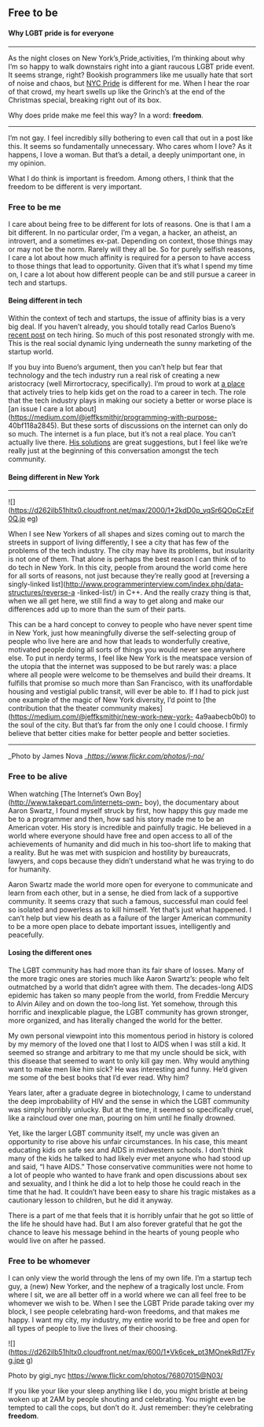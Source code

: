 ## Free to be

#### Why LGBT pride is for everyone

* * *

As the night closes on New York’s[ ](http://www.nycpride.org/events)Pride[
](http://www.nycpride.org/events)activities, I’m thinking about why I’m so
happy to walk downstairs right into a giant raucous LGBT pride event. It seems
strange, right? Bookish programmers like me usually hate that sort of noise
and chaos, but [NYC Pride](http://www.nycpride.org/) is different for me. When
I hear the roar of that crowd, my heart swells up like the Grinch’s at the end
of the Christmas special, breaking right out of its box.

Why does pride make me feel this way? In a word: **freedom**.

* * *

I’m not gay. I feel incredibly silly bothering to even call that out in a post
like this. It seems so fundamentally unnecessary. Who cares whom I love? As it
happens, I love a woman. But that’s a detail, a deeply unimportant one, in my
opinion.

What I do think is important is freedom. Among others, I think that the
freedom to be different is very important.

### Free to be me



I care about being free to be different for lots of reasons. One is that I am
a bit different. In no particular order, I’m a vegan, a hacker, an atheist, an
introvert, and a sometimes ex-pat. Depending on context, those things may or
may not be the norm. Rarely will they all be. So for purely selfish reasons, I
care a lot about how much affinity is required for a person to have access to
those things that lead to opportunity. Given that it’s what I spend my time
on, I care a lot about how different people can be and still pursue a career
in tech and startups.

#### Being different in tech

Within the context of tech and startups, the issue of affinity bias is a very
big deal. If you haven’t already, you should totally read Carlos Bueno’s
[recent post](http://carlos.bueno.org/2014/06/mirrortocracy.html) on tech
hiring. So much of this post resonated strongly with me. This is the real
social dynamic lying underneath the sunny marketing of the startup world.

If you buy into Bueno’s argument, then you can’t help but fear that technology
and the tech industry run a real risk of creating a new aristocracy (well
Mirrortocracy, specifically). I’m proud to work at [a
place](http://www.intentmedia.com/) that actively tries to help kids get on
the road to a career in tech. The role that the tech industry plays in making
our society a better or worse place is [an issue I care a lot
about](https://medium.com/@jeffksmithjr/programming-with-purpose-
40bf118a2845). But these sorts of discussions on the internet can only do so
much. The internet is a fun place, but it’s not a real place. You can’t
actually live there. [His
solutions](http://carlos.bueno.org/2014/06/refactoring.html) are great
suggestions, but I feel like we’re really just at the beginning of this
conversation amongst the tech community.

#### Being different in New York

* * *

![](https://d262ilb51hltx0.cloudfront.net/max/2000/1*2kdD0p_vqSr6QOpCzEif0Q.jp
eg)

When I see New Yorkers of all shapes and sizes coming out to march the streets
in support of living differently, I see a city that has few of the problems of
the tech industry. The city may have its problems, but insularity is not one
of them. That alone is perhaps the best reason I can think of to do tech in
New York. In this city, people from around the world come here for all sorts
of reasons, not just because they’re really good at [reversing a singly-linked
list](http://www.programmerinterview.com/index.php/data-structures/reverse-a
-linked-list/) in C++. And the really crazy thing is that, when we all get
here, we still find a way to get along and make our differences add up to more
than the sum of their parts.

This can be a hard concept to convey to people who have never spent time in
New York, just how meaningfully diverse the self-selecting group of people who
live here are and how that leads to wonderfully creative, motivated people
doing all sorts of things you would never see anywhere else. To put in nerdy
terms, I feel like New York is the meatspace version of the utopia that the
internet was supposed to be but rarely was: a place where all people were
welcome to be themselves and build their dreams. It fulfills that promise so
much more than San Francisco, with its unaffordable housing and vestigial
public transit, will ever be able to. If I had to pick just one example of the
magic of New York diversity, I’d point to [the contribution that the theater
community makes](https://medium.com/@jeffksmithjr/new-work-new-york-
4a9aabecb0b0) to the soul of the city. But that’s far from the only one I
could choose. I firmly believe that better cities make for better people and
better societies.

* * *

_Photo by James Nova __<https://www.flickr.com/photos/j-no/>_

### Free to be alive

When watching [The Internet’s Own Boy](http://www.takepart.com/internets-own-
boy), the documentary about Aaron Swartz, I found myself struck by first, how
happy this guy made me be to a programmer and then, how sad his story made me
to be an American voter. His story is incredible and painfully tragic. He
believed in a world where everyone should have free and open access to all of
the achievements of humanity and did much in his too-short life to making that
a reality. But he was met with suspicion and hostility by bureaucrats,
lawyers, and cops because they didn’t understand what he was trying to do for
humanity.

Aaron Swartz made the world more open for everyone to communicate and learn
from each other, but in a sense, he died from lack of a supportive community.
It seems crazy that such a famous, successful man could feel so isolated and
powerless as to kill himself. Yet that’s just what happened. I can’t help but
view his death as a failure of the larger American community to be a more open
place to debate important issues, intelligently and peacefully.

#### Losing the different ones

The LGBT community has had more than its fair share of losses. Many of the
more tragic ones are stories much like Aaron Swartz’s: people who felt
outmatched by a world that didn’t agree with them. The decades-long AIDS
epidemic has taken so many people from the world, from Freddie Mercury to
Alvin Ailey and on down the too-long list. Yet somehow, through this horrific
and inexplicable plague, the LGBT community has grown stronger, more
organized, and has literally changed the world for the better.

My own personal viewpoint into this momentous period in history is colored by
my memory of the loved one that I lost to AIDS when I was still a kid. It
seemed so strange and arbitrary to me that my uncle should be sick, with this
disease that seemed to want to only kill gay men. Why would anything want to
make men like him sick? He was interesting and funny. He’d given me some of
the best books that I’d ever read. Why him?

Years later, after a graduate degree in biotechnology, I came to understand
the deep improbability of HIV and the sense in which the LGBT community was
simply horribly unlucky. But at the time, it seemed so specifically cruel,
like a raincloud over one man, pouring on him until he finally drowned.

Yet, like the larger LGBT community itself, my uncle was given an opportunity
to rise above his unfair circumstances. In his case, this meant educating kids
on safe sex and AIDS in midwestern schools. I don’t think many of the kids he
talked to had likely ever met anyone who had stood up and said, “I have AIDS.”
Those conservative communities were not home to a lot of people who wanted to
have frank and open discussions about sex and sexuality, and I think he did a
lot to help those he could reach in the time that he had. It couldn’t have
been easy to share his tragic mistakes as a cautionary lesson to children, but
he did it anyway.

There is a part of me that feels that it is horribly unfair that he got so
little of the life he should have had. But I am also forever grateful that he
got the chance to leave his message behind in the hearts of young people who
would live on after he passed.

### Free to be whomever

I can only view the world through the lens of my own life. I’m a startup tech
guy, a (new) New Yorker, and the nephew of a tragically lost uncle. From where
I sit, we are all better off in a world where we can all feel free to be
whomever we wish to be. When I see the LGBT Pride parade taking over my block,
I see people celebrating hard-won freedoms, and that makes me happy. I want my
city, my industry, my entire world to be free and open for all types of people
to live the lives of their choosing.

![](https://d262ilb51hltx0.cloudfront.net/max/600/1*Vk6cek_pt3MOnekRd17Fyg.jpe
g)

Photo by gigi_nyc <https://www.flickr.com/photos/76807015@N03/>

If you like your like your sleep anything like I do, you might bristle at
being woken up at 2AM by people shouting and celebrating. You might even be
tempted to call the cops, but don’t do it. Just remember: they’re celebrating
**freedom**.
